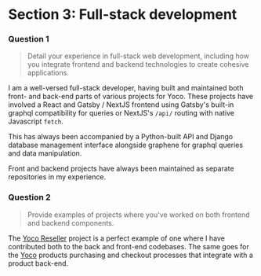 # Section 3: Full-stack development

### Question 1

> Detail your experience in full-stack web development, including how you integrate frontend and backend technologies to create cohesive applications.

I am a well-versed full-stack developer, having built and maintained both front- and back-end parts of various projects for Yoco. These projects have involved a React and Gatsby / NextJS frontend using Gatsby's built-in graphql compatibility for queries or NextJS's `/api/` routing with native Javascript `fetch`.

This has always been accompanied by a Python-built API and Django database management interface alongside graphene for graphql queries and data manipulation.

Front and backend projects have always been maintained as separate repositories in my experience.

### Question 2

> Provide examples of projects where you've worked on both frontend and backend components.

The [Yoco Reseller](https://reseller.yoco.com/) project is a perfect example of one where I have contributed both to the back and front-end codebases. The same goes for the [Yoco](https://www.yoco.com/za/shop/card-machines/) products purchasing and checkout processes that integrate with a product back-end.
